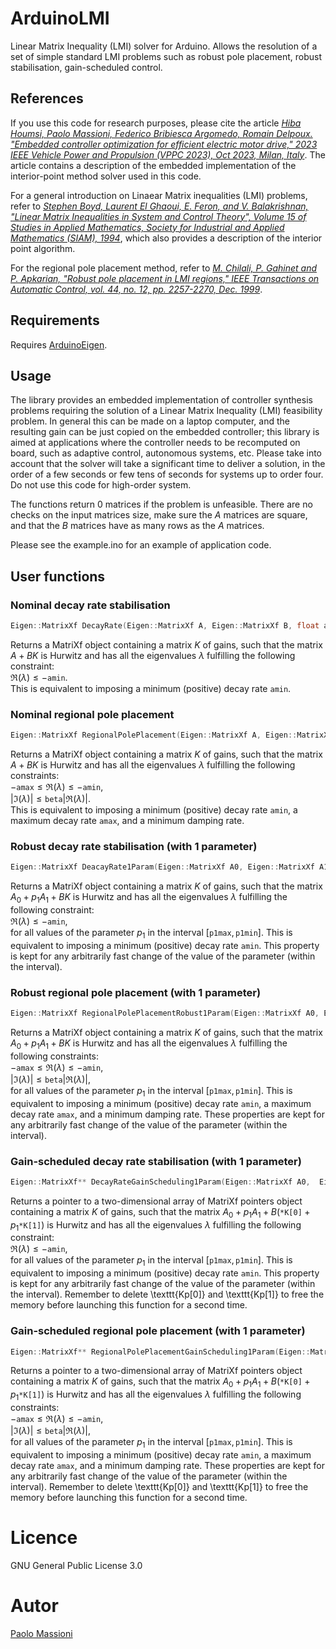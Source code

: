 # ArduinoLMI
Linear Matrix Inequality (LMI) solver for Arduino. Allows the resolution of a set of simple standard LMI problems such as robust pole placement, robust stabilisation, gain-scheduled control.
## References
If you use this code for research purposes, please cite the article  [*Hiba Houmsi, Paolo Massioni, Federico Bribiesca Argomedo, Romain Delpoux. "Embedded controller optimization for efficient electric motor drive," 2023 IEEE Vehicle Power and Propulsion (VPPC 2023), Oct 2023, Milan, Italy*](https://ec-lyon.hal.science/hal-04176290/). The article contains a description of the embedded implementation of the interior-point method solver used in this code.

For a general introduction on Linaear Matrix inequalities (LMI) problems, refer to 
[*Stephen Boyd, Laurent El Ghaoui, E. Feron, 
 and V. Balakrishnan, "Linear Matrix Inequalities in System and Control Theory",
 Volume 15 of Studies in Applied Mathematics, Society for Industrial and Applied 
 Mathematics (SIAM), 1994*](https://web.stanford.edu/~boyd/lmibook/lmibook.pdf),
which also provides a description of the interior point algorithm.

For the regional pole placement method, refer to 
 [*M. Chilali, P. Gahinet and P. Apkarian, "Robust pole 
 placement in LMI regions," IEEE Transactions on Automatic Control, vol. 44, no. 12,
 pp. 2257-2270, Dec. 1999*](https://doi.org/10.1109/9.811208).

## Requirements
Requires [ArduinoEigen](https://github.com/hideakitai/ArduinoEigen).

## Usage
The library provides an embedded implementation of controller synthesis problems requiring the solution of a Linear Matrix Inequality (LMI) feasibility problem. In general this can be made on a laptop computer, and the resulting gain can be just copied on the embedded controller; this library is aimed at applications where the controller needs to be recomputed on board, such as adaptive control, autonomous systems, etc. Please take into account that the solver will take a significant time to deliver a solution, in the order of a few seconds or few tens of seconds for systems up to order four. Do not use this code for high-order system.

The functions return $0$ matrices if the problem is unfeasible. There are no checks on the input matrices size, make sure the $A$ matrices are square, and that the $B$ matrices have as many rows as the $A$ matrices.

Please see the example.ino for an example of application code.

## User functions

### Nominal decay rate stabilisation
```cpp
Eigen::MatrixXf DecayRate(Eigen::MatrixXf A, Eigen::MatrixXf B, float amin)  
```
Returns a MatriXf object containing a matrix $K$ of gains, such that the matrix 
$A+BK$
is Hurwitz and has all the eigenvalues $\lambda$ fulfilling the following constraint:
<br> $\Re(\lambda) \leqslant -\texttt{amin}$. 
<br>
This is equivalent to imposing a minimum (positive) decay rate  $\texttt{amin}$.


### Nominal regional pole placement
```cpp
Eigen::MatrixXf RegionalPolePlacement(Eigen::MatrixXf A, Eigen::MatrixXf B, float amax, float amin, float beta)  
```
Returns a MatriXf object containing a matrix $K$ of gains, such that the matrix 
$A+BK$
is Hurwitz and has all the eigenvalues $\lambda$ fulfilling the following constraints:
<br> $-\texttt{amax} \leqslant \Re(\lambda) \leqslant -\texttt{amin}$, 
<br> $|\Im(\lambda)|\leqslant \texttt{beta} |\Re(\lambda)|$.
<br>
This is equivalent to imposing a minimum (positive) decay rate  $\texttt{amin}$, a maximum decay rate  $\texttt{amax}$, and a minimum damping rate.

### Robust decay rate stabilisation (with 1 parameter)
```cpp
Eigen::MatrixXf DeacayRate1Param(Eigen::MatrixXf A0, Eigen::MatrixXf A1, Eigen::MatrixXf B, float amin,  float p1max, float p1min);    
```
Returns a MatriXf object containing a matrix $K$ of gains, such that the matrix 
$A_0+p_1 A_1+ BK$
is Hurwitz and has all the eigenvalues $\lambda$ fulfilling the following constraint:
<br> $\Re(\lambda) \leqslant -\texttt{amin}$, 
<br>
for all values of the parameter $p_1$ in the interval $[\texttt{p1max}, \texttt{p1min}]$.
This is equivalent to imposing a minimum (positive) decay rate  $\texttt{amin}$. This property is kept for any arbitrarily fast change of the value of the parameter (within the interval).

### Robust regional pole placement (with 1 parameter)
```cpp
Eigen::MatrixXf RegionalPolePlacementRobust1Param(Eigen::MatrixXf A0, Eigen::MatrixXf A1, Eigen::MatrixXf B, float amax, float amin, float beta, float p1max, float p1min);    
```
Returns a MatriXf object containing a matrix $K$ of gains, such that the matrix 
$A_0+p_1 A_1+ BK$
is Hurwitz and has all the eigenvalues $\lambda$ fulfilling the following constraints:
<br> $-\texttt{amax} \leqslant \Re(\lambda) \leqslant -\texttt{amin}$, 
<br> $|\Im(\lambda)|\leqslant \texttt{beta} |\Re(\lambda)|$,
<br>
for all values of the parameter $p_1$ in the interval $[\texttt{p1max}, \texttt{p1min}]$.
This is equivalent to imposing a minimum (positive) decay rate  $\texttt{amin}$, a maximum decay rate  $\texttt{amax}$, and a minimum damping rate. These properties are kept for any arbitrarily fast change of the value of the parameter (within the interval).


### Gain-scheduled decay rate stabilisation (with 1 parameter)
```cpp
Eigen::MatrixXf** DecayRateGainScheduling1Param(Eigen::MatrixXf A0,  Eigen::MatrixXf A1, Eigen::MatrixXf B, float amin, float pmax, float pmin);
```
Returns a pointer to a two-dimensional array of MatriXf pointers object containing a matrix $K$ of gains, such that the matrix 
$A_0+p_1 A_1+ B(\texttt{*K[0]}+p_1\texttt{*K[1]})$
is Hurwitz and has all the eigenvalues $\lambda$ fulfilling the following constraint:
<br> $\Re(\lambda) \leqslant -\texttt{amin}$, <br>
for all values of the parameter $p_1$ in the interval $[\texttt{p1max}, \texttt{p1min}]$.
This is equivalent to imposing a minimum (positive) decay rate  $\texttt{amin}$. This property is kept for any arbitrarily fast change of the value of the parameter (within the interval). Remember to delete  \texttt{Kp[0]}
  and \texttt{Kp[1]} to free the memory before launching this function for a second time.


### Gain-scheduled regional pole placement (with 1 parameter)
```cpp
Eigen::MatrixXf** RegionalPolePlacementGainScheduling1Param(Eigen::MatrixXf A0,  Eigen::MatrixXf A1, Eigen::MatrixXf B, float amax, float amin, float beta, float pmax, float pmin);
```
Returns a pointer to a two-dimensional array of MatriXf pointers object containing a matrix $K$ of gains, such that the matrix 
$A_0+p_1 A_1+ B(\texttt{*K[0]}+p_1\texttt{*K[1]})$
is Hurwitz and has all the eigenvalues $\lambda$ fulfilling the following constraints:
<br> $-\texttt{amax} \leqslant \Re(\lambda) \leqslant -\texttt{amin}$, 
<br> $|\Im(\lambda)|\leqslant \texttt{beta} |\Re(\lambda)|$,
<br>
for all values of the parameter $p_1$ in the interval $[\texttt{p1max}, \texttt{p1min}]$.
This is equivalent to imposing a minimum (positive) decay rate  $\texttt{amin}$, a maximum decay rate  $\texttt{amax}$, and a minimum damping rate. These properties are kept for any arbitrarily fast change of the value of the parameter (within the interval). Remember to delete  \texttt{Kp[0]}
  and \texttt{Kp[1]} to free the memory before launching this function for a second time.

# Licence 
GNU General Public License 3.0


# Autor
[Paolo Massioni](https://sites.google.com/site/pmassio/home)

